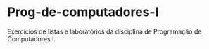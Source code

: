 # Prog-de-computadores-I

Exercícios de listas e laboratórios da disciplina de Programação de Computadores I.
